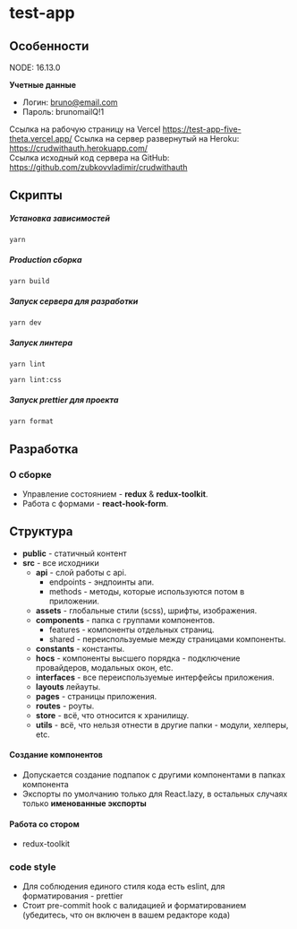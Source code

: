 # test-app

## Особенности

NODE: 16.13.0

**Учетные данные**

- Логин: bruno@email.com
- Пароль: brunomailQ!1

Ссылка на рабочую страницу на Vercel https://test-app-five-theta.vercel.app/
Ссылка на сервер развернутый на Heroku: https://crudwithauth.herokuapp.com/  
Ссылка исходный код сервера на GitHub: https://github.com/zubkovvladimir/crudwithauth

## Скрипты

##### Установка зависимостей

```shell script
yarn
```

##### Production сборка

```shell script
yarn build
```

##### Запуск сервера для разработки

```shell script
yarn dev
```

##### Запуск линтера

```shell script
yarn lint
```

```shell script
yarn lint:css
```

##### Запуск prettier для проекта

```shell script
yarn format
```

## Разработка

### О сборке

- Управление состоянием - **redux** & **redux-toolkit**.
- Работа с формами - **react-hook-form**.

## Структура

- **public** - статичный контент
- **src** - все исходники
  - **api** - cлой работы с api.
    - endpoints - эндпоинты апи.
    - methods - методы, которые используются потом в приложении.
  - **assets** - глобальные стили (scss), шрифты, изображения.
  - **components** - папка с группами компонентов.
    - features - компоненты отдельных страниц.
    - shared - переиспользуемые между страницами компоненты.
  - **constants** - константы.
  - **hocs** - компоненты высшего порядка - подключение провайдеров, модальных окон, etc.
  - **interfaces** - все переиспользуемые интерфейсы приложения.
  - **layouts** лейауты.
  - **pages** - страницы приложения.
  - **routes** - роуты.
  - **store** - всё, что относится к хранилищу.
  - **utils** - всё, что нельзя отнести в другие папки - модули, хелперы, etc.

#### Создание компонентов

- Допускается создание подпапок с другими компонентами в папках компонента
- Экспорты по умолчанию только для React.lazy, в остальных случаях только **именованные экспорты**

#### Работа со стором

- redux-toolkit

### code style

- Для соблюдения единого стиля кода есть eslint, для форматирования - prettier
- Стоит pre-commit hook с валидацией и форматированием (убедитесь, что он включен в вашем редакторе кода)
